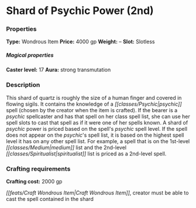 ﻿---
Title: "Shard of Psychic Power (2nd)"
Type: "Wondrous Item"
Price: "4000 gp"
Weight: "–"
Slot: "Slotless"
Caster level: "17"
Aura: "strong transmutation"
Description: |
  "This shard of quartz is roughly the size of a human finger and covered in flowing sigils. It contains the knowledge of a psychic spell (chosen by the creator when the item is crafted). If the bearer is a psychic spellcaster and has that spell on her class spell list, she can use her spell slots to cast that spell as if it were one of her spells known. A shard of psychic power is priced based on the spell's psychic spell level. If the spell does not appear on the psychic's spell list, it is based on the highest spell level it has on any other spell list. For example, a spell that is on the 1st-level medium list and the 2nd-level spiritualist list is priced as a 2nd-level spell."
Crafting cost: "2000 gp"
Sources: "['Psychic Anthology']"
---

# Shard of Psychic Power (2nd)

### Properties

**Type:** Wondrous Item **Price:** 4000 gp **Weight:** – **Slot:** Slotless

##### Magical properties

**Caster level:** 17 **Aura:** strong transmutation

### Description

This shard of quartz is roughly the size of a human finger and covered in flowing sigils. It contains the knowledge of a _[[classes/Psychic|psychic]]_ spell (chosen by the creator when the item is crafted). If the bearer is a _psychic_ spellcaster and has that spell on her class spell list, she can use her spell slots to cast that spell as if it were one of her spells known. A shard of _psychic_ power is priced based on the spell's _psychic_ spell level. If the spell does not appear on the _psychic_'s spell list, it is based on the highest spell level it has on any other spell list. For example, a spell that is on the 1st-level _[[classes/Medium|medium]]_ list and the 2nd-level _[[classes/Spiritualist|spiritualist]]_ list is priced as a 2nd-level spell.

### Crafting requirements

**Crafting cost:** 2000 gp

_[[feats/Craft Wondrous Item|Craft Wondrous Item]]_, creator must be able to cast the spell contained in the shard

